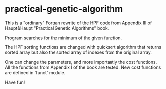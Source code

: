 # practical-genetic-algorithm

This is a "ordinary" Fortran rewrite of the HPF code from Appendix III of Haupt&Haupt "Practical Genetic Algorithms" book.

Program searches for the minimum of the given function.

The HPF sorting functions are changed with quicksort algorithm that returns sorted array but also the sorted array of indexes from the original array.  

One can change the parameters, and more importantly the cost functions. All the functions from Appendix I of the book are tested. New cost functions are defined in 'funct' module.

Have fun!
